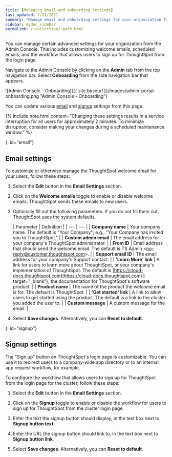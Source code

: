 ```yaml
---
title: [Managing email and onboarding settings]
last_updated: 7/21/2021
summary: "Manage email and onboarding settings for your organization from the Admin Console."
sidebar: mydoc_sidebar
permalink: /:collection/:path.html
---
```

You can manage certain advanced settings for your organization from the Admin Console. This includes customizing welcome emails, scheduled emails, and the workflow that allows users to sign up for ThoughtSpot from the login page.

Navigate to the Admin Console by clicking on the **Admin** tab from the top navigation bar. Select **Onboarding** from the side navigation bar that appears.

![Admin Console - Onboarding]({{ site.baseurl }}/images/admin-portal-onboarding.png "Admin Console - Onboarding")

You can update various [email](#email) and [signup](#signup) settings from this page.

{% include note.html content="Changing these settings results in a service interruption for all users for approximately 2 minutes. To minimize disruption, consider making your changes during a scheduled maintenance window." %}

{: id="email"}
## Email settings
To customize or otherwise manage the ThoughtSpot welcome email for your users, follow these steps:

1. Select the **Edit** button in the **Email Settings** section.

2. Click on the **Welcome emails** toggle to enable or disable welcome emails. ThoughtSpot sends these emails to new users.

3. Optionally fill out the following parameters. If you do not fill them out, ThoughtSpot uses the system defaults.

    | Parameter | Definition |
| --- | --- |
| **Company name** | Your company name. The default is "Your Company"; e.g., "Your Company has invited you to ThoughtSpot." |
| **Custom admin email** | The email address for your company's ThoughtSpot administrator. |
| **From ID** | Email address that should send the welcome email. The default is TS Admin &lt;no-reply@customer.thoughtspot.com&gt;. |
| **Support email ID** | The email address for your company's Support contact. |
| **'Learn More' link** | A link for users to learn more about ThoughtSpot, or your company's implementation of ThoughtSpot. The default is [https://cloud-docs.thoughtspot.com](https://cloud-docs.thoughtspot.com){: target="_blank"}, the documentation for ThoughtSpot's software product. |
| **Product name** | The name of the product the welcome email is for. The default is ThoughtSpot. |
| **'Get started' link** | A link to allow users to get started using the product. The default is a link to the cluster you added the user to. |
| **Custom message** | A custom message for the email. |

3. Select **Save changes**. Alternatively, you can **Reset to default**.

{: id="signup"}
## Signup settings
The "Sign up" button on ThoughtSpot's login page is customizable. You can use it to redirect users to a company-wide app directory or to an internal app request workflow, for example.

To configure the workflow that allows users to sign up for ThoughtSpot from the login page for the cluster, follow these steps:

1. Select the **Edit** button in the **Email Settings** section.

2. Click on the **Signup** toggle to enable or disable the workflow for users to sign up for ThoughtSpot from the cluster login page.

3. Enter the text the signup button should display, in the text box next to **Signup button text**.

3. Enter the URL the signup button should link to, in the text box next to **Signup button link**.

3. Select **Save changes**. Alternatively, you can **Reset to default**.
